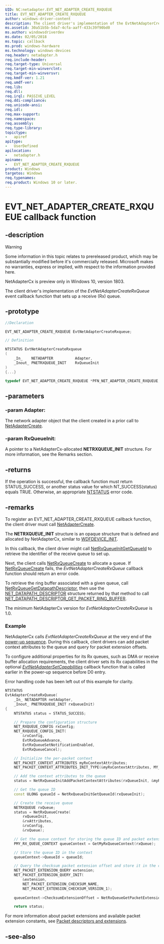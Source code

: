 ```yaml
---
UID: NC:netadapter.EVT_NET_ADAPTER_CREATE_RXQUEUE
title: EVT_NET_ADAPTER_CREATE_RXQUEUE
author: windows-driver-content
description: The client driver's implementation of the EvtNetAdapterCreateRxQueue event callback function that sets up a receive (Rx) queue.
ms.assetid: 30a51b5b-5da7-4cfa-aaff-433c39f90bd0
ms.author: windowsdriverdev
ms.date: 02/05/2018
ms.topic: callback
ms.prod: windows-hardware
ms.technology: windows-devices
req.header: netadapter.h
req.include-header:
req.target-type: Universal
req.target-min-winverclnt:
req.target-min-winversvr:
req.kmdf-ver: 1.21
req.umdf-ver:
req.lib:
req.dll:
req.irql: PASSIVE_LEVEL
req.ddi-compliance:
req.unicode-ansi:
req.idl:
req.max-support:
req.namespace:
req.assembly:
req.type-library: 
topictype: 
-	apiref
apitype: 
-	UserDefined
apilocation: 
-	netadapter.h
apiname: 
-	EVT_NET_ADAPTER_CREATE_RXQUEUE
product: Windows
targetos: Windows
req.typenames: 
req.product: Windows 10 or later.
---
```


# EVT_NET_ADAPTER_CREATE_RXQUEUE callback function


## -description

> [!WARNING]
> Some information in this topic relates to prereleased product, which may be substantially modified before it's commercially released. Microsoft makes no warranties, express or implied, with respect to the information provided here.
>
> NetAdapterCx is preview only in Windows 10, version 1803.

The client driver's implementation of the *EvtNetAdapterCreateRxQueue* event callback function that sets up a receive (Rx) queue.

## -prototype

```c++
//Declaration

EVT_NET_ADAPTER_CREATE_RXQUEUE EvtNetAdapterCreateRxqueue; 

// Definition

NTSTATUS EvtNetAdapterCreateRxqueue 
(
	_In_    NETADAPTER          Adapter,
	_Inout_ PNETRXQUEUE_INIT    RxQueueInit
)
{...}

typedef EVT_NET_ADAPTER_CREATE_RXQUEUE *PFN_NET_ADAPTER_CREATE_RXQUEUE;
```

## -parameters

### -param Adapter: 
The network adapter object that the client created in a prior call to [NetAdapterCreate](nf-netadapter-netadaptercreate.md).

### -param RxQueueInit: 
A pointer to a NetAdapterCx-allocated **NETRXQUEUE_INIT** structure. For more information, see the Remarks section.


## -returns

If the operation is successful, the callback function must return STATUS_SUCCESS, or another status value for which NT_SUCCESS(status) equals TRUE. Otherwise, an appropriate [NTSTATUS](https://msdn.microsoft.com/library/windows/hardware/ff557697) error code.

## -remarks

To register an EVT_NET_ADAPTER_CREATE_RXQUEUE callback function, the client driver must call [NetAdapterCreate](nf-netadapter-netadaptercreate.md).

The **NETRXQUEUE_INIT** structure is an opaque structure that is defined and allocated by NetAdapterCx, similar to [WDFDEVICE_INIT](https://msdn.microsoft.com/library/windows/hardware/ff546951).

In this callback, the client driver might call [NetRxQueueInitGetQueueId](../netrxqueue/nf-netrxqueue-netrxqueueinitgetqueueid.md) to retrieve the identifier of the receive queue to set up.

Next, the client calls [NetRxQueueCreate](../netrxqueue/nf-netrxqueue-netrxqueuecreate.md) to allocate a queue. If [NetRxQueueCreate](../netrxqueue/nf-netrxqueue-netrxqueuecreate.md) fails, the *EvtNetAdapterCreateRxQueue* callback function should return an error code.

To retrieve the ring buffer associated with a given queue, call [NetRxQueueGetDatapathDescriptor](../netrxqueue/nf-netrxqueue-netrxqueuegetdatapathdescriptor.md), then use the [NET_DATAPATH_DESCRIPTOR](../netdatapathdescriptor/ns-netdatapathdescriptor-_net_datapath_descriptor.md) structure returned by that method to call [NET_DATAPATH_DESCRIPTOR_GET_PACKET_RING_BUFFER](../netdatapathdescriptor/nf-netdatapathdescriptor-net_datapath_descriptor_get_packet_ring_buffer.md).

The minimum NetAdapterCx version for *EvtNetAdapterCreateRxQueue* is 1.0.

### Example
NetAdapterCx calls *EvtNetAdapterCreateRxQueue* at the very end of the [power-up sequence](https://docs.microsoft.com/windows-hardware/drivers/netcx/power-up-sequence-for-a-netadaptercx-client-driver). During this callback, client drivers can add packet context attributes to the queue and query for packet extension offsets.

To configure additional properties for its Rx queues, such as DMA or receive buffer allocation requirements, the client driver sets its Rx capabilities in the optional *[EvtNetAdapterSetCapabilities](nc-netadapter-evt_net_adapter_set_capabilities.md)* callback function that is called earlier in the power-up sequence before D0 entry.

Error handling code has been left out of this example for clarity.

```c++
NTSTATUS
EvtAdapterCreateRxQueue(
    _In_ NETADAPTER netAdapter,
    _Inout_ PNETRXQUEUE_INIT rxQueueInit)
{
    NTSTATUS status = STATUS_SUCCESS;

    // Prepare the configuration structure
    NET_RXQUEUE_CONFIG rxConfig;
    NET_RXQUEUE_CONFIG_INIT(
        &rxConfig,
        EvtRxQueueAdvance,
        EvtRxQueueSetNotificationEnabled,
        EvtRxQueueCancel);

    // Initialize the per-packet context
    NET_PACKET_CONTEXT_ATTRIBUTES myRxContextAttributes;
    NET_PACKET_CONTEXT_ATTRIBUTES_INIT_TYPE(&myRxContextAttributes, MY_RXQUEUE_PACKET_CONTEXT);

    // Add the context attributes to the queue
    status = NetRxQueueInitAddPacketContextAttributes(rxQueueInit, &myRxContextAttributes);

    // Get the queue ID
    const ULONG queueId = NetRxQueueInitGetQueueId(rxQueueInit);

    // Create the receive queue
    NETRXQUEUE rxQueue;
    status = NetRxQueueCreate(
        rxQueueInit,
        &rxAttributes,
        &rxConfig,
        &rxQueue);

    // Get the queue context for storing the queue ID and packet extension offset info
    PMY_RX_QUEUE_CONTEXT queueContext = GetMyRxQueueContext(rxQueue);

    // Store the queue ID in the context
    queueContext->QueueId = queueId;

    // Query the checksum packet extension offset and store it in the context
    NET_PACKET_EXTENSION_QUERY extension;
    NET_PACKET_EXTENSION_QUERY_INIT(
        &extension,
        NET_PACKET_EXTENSION_CHECKSUM_NAME,
        NET_PACKET_EXTENSION_CHECKSUM_VERSION_1); 
          
    queueContext->ChecksumExtensionOffset = NetRxQueueGetPacketExtensionOffset(rxQueue, &extension);

    return status;
```

For more information about packet extensions and available packet extension constants, see [Packet descriptors and extensions](https://docs.microsoft.com/windows-hardware/drivers/netcx/packet-descriptors-and-extensions).

## -see-also
